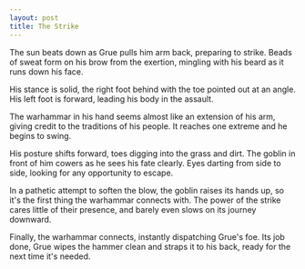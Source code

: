 ```yaml
---
layout: post
title: The Strike
---
```


The sun beats down as Grue pulls him arm back, preparing to
strike. Beads of sweat form on his brow from the exertion, mingling
with his beard as it runs down his face.

His stance is solid, the right foot behind with the toe pointed out at
an angle. His left foot is forward, leading his body in the assault.

The warhammar in his hand seems almost like an extension of his arm,
giving credit to the traditions of his people. It reaches one extreme
and he begins to swing.

His posture shifts forward, toes digging into the grass and dirt. The
goblin in front of him cowers as he sees his fate clearly. Eyes
darting from side to side, looking for any opportunity to escape.

In a pathetic attempt to soften the blow, the goblin raises its hands
up, so it's the first thing the warhammar connects with. The power of
the strike cares little of their presence, and barely even slows on
its journey downward.

Finally, the warhammar connects, instantly dispatching Grue's foe. Its
job done, Grue wipes the hammer clean and straps it to his back, ready
for the next time it's needed.
